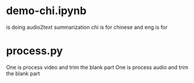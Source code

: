 # demo-chi.ipynb 

is doing audio2text summarization
chi is for chinese and eng is for 

# process.py
One is process video and trim the blank part
One is process audio and trim the blank part